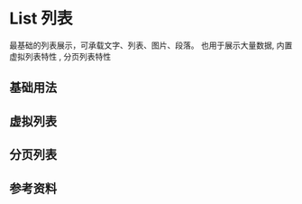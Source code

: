 # List 列表

最基础的列表展示，可承载文字、列表、图片、段落。 也用于展示大量数据, 内置虚拟列表特性 , 分页列表特性

## 基础用法


## 虚拟列表


## 分页列表


## 参考资料